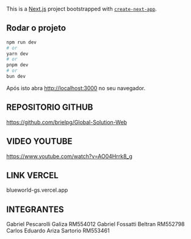 This is a [Next.js](https://nextjs.org/) project bootstrapped with [`create-next-app`](https://github.com/vercel/next.js/tree/canary/packages/create-next-app).

## Rodar o projeto

```bash
npm run dev
# or
yarn dev
# or
pnpm dev
# or
bun dev
```

Após isto abra [http://localhost:3000](http://localhost:3000) no seu navegador.

## REPOSITORIO GITHUB
https://github.com/brielpg/Global-Solution-Web

## VIDEO YOUTUBE
https://www.youtube.com/watch?v=AO04Hrrk8_g

## LINK VERCEL
blueworld-gs.vercel.app

## INTEGRANTES
Gabriel Pescarolli Galiza RM554012
Gabriel Fossatti Beltran RM552798
Carlos Eduardo Ariza Sartorio RM553461
